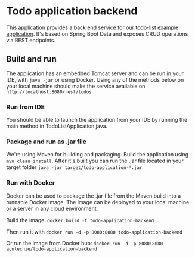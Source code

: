 # Todo application backend

This application provides a back end service for our [todo-list example application](https://github.com/acntech/todo-application-frontend).
It's based on Spring Boot Data and exposes CRUD operations via REST endpoints.

## Build and run

The application has an embedded Tomcat server and can be run in your IDE, with `java -jar` or using Docker.
Using any of the methods below on your local machine should make the service available on `http://localhost:8080/rest/todos`

### Run from IDE

You should be able to launch the application from your IDE by running the main method in TodoListApplication.java.

### Package and run as .jar file

We're using Maven for building and packaging. Build the application using `mvn clean install`.
After it's built you can run the .jar file located in your target folder `java -jar target/todo-application-*.jar`

### Run with Docker

Docker can be used to package the .jar file from the Maven build into a runnable Docker image.
The image can be deployed to your local machine or a server in any cloud environment.

Build the image: `docker build -t todo-application-backend .`

Then run it with `docker run -d -p 8080:8080 todo-application-backend`

Or run the image from Docker hub: `docker run -d -p 8080:8080 acntechie/todo-application-backend`
